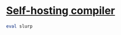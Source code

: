 [1]: http://rosettacode.org/wiki/Self-hosting_compiler

# [Self-hosting compiler][1]

```perl
eval slurp
```